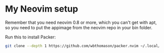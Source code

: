 # My Neovim setup

Remember that you need neovim 0.8 or more, which you can't get with apt, so you need to put the appimage from the neovim repo in your bin folder.

Run this to install Packer:
```bash 
git clone --depth 1 https://github.com/wbthomason/packer.nvim ~/.local/share/nvim/site/pack/packer/start/packer.nvim
```
